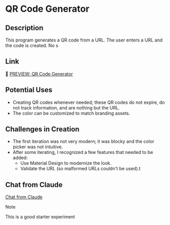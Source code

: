 # QR Code Generator

## Description

This program generates a QR code from a URL. The user enters a URL and the code is created. No s

## Link

:link: [PREVIEW: QR Code Generator](https://corydave.github.io/websitetest/claude/qr/)

<!-- <img src="https://raw.githubusercontent.com/FortAwesome/Font-Awesome/6.x/svgs/solid/crown.svg" width="50" height="50"> -->

## Potential Uses

* Creating QR codes whenever needed; these QR codes do not expire, do not track information, and are nothing but the URL.
* The color can be customized to match branding assets.

## Challenges in Creation

* The first iteration was not very modern; it was blocky and the color picker was not intuitive.
* After some iterating, I recognized a few features that needed to be added:
    * Use Material Design to modernize the look.
    * Validate the URL (so malformed URLs couldn't be used).t

## Chat from Claude
[Chat from Claude](https://claude.ai/share/f0940c1c-a19b-4e5b-85b9-cc35355017b9)



> [!NOTE]
> This is a good starter experiment

